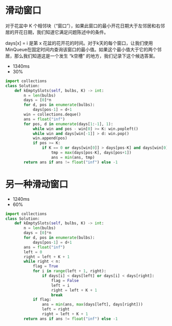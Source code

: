 # 滑动窗口

对于花盆中 K 个相邻块（“窗口”），如果此窗口的最小开花日期大于左邻居和右邻居的开花日期，我们知道它满足问题陈述中的条件。

days[x] = i 是第 x 花盆的花开花的时间。对于k天的每个窗口，让我们使用 MinQueue在固定时间内查询该窗口的最小值。如果这个最小值大于它的两个邻居，那么我们知道这是一个发生 “k空槽” 的地方，我们记录下这个候选答案。


- 1340ms
- 30%


```python
import collections
class Solution:
    def kEmptySlots(self, bulbs, K) -> int:
        n = len(bulbs)
        days = [0]*n
        for d, pos in enumerate(bulbs):
            days[pos-1] = d+1
        win = collections.deque()
        ans = float("inf")
        for pos, d in enumerate(days[1:-1], 1):
            while win and pos - win[0] >= K: win.popleft()
            while win and days[win[-1]] > d: win.pop()
            win.append(pos)
            if pos >= K:
                if K == 0 or days[win[0]] > days[pos-K] and days[win[0]] >  days[pos+1]:
                    tmp = max(days[pos-K], days[pos+1])
                    ans = min(ans, tmp)
        return ans if ans != float("inf") else -1
```


# 另一种滑动窗口
- 1240ms
- 60%

```python
import collections
class Solution:
    def kEmptySlots(self, bulbs, K) -> int:
        n = len(bulbs)
        days = [0]*n
        for d, pos in enumerate(bulbs):
            days[pos-1] = d+1
        ans = float("inf")
        left = 0
        right = left + K + 1
        while right < n:
            flag = True
            for i in range(left + 1, right):
                if days[i] < days[left] or days[i] < days[right]:
                    flag = False
                    left = i
                    right = left + K + 1
                    break
            if flag:
                ans = min(ans, max(days[left], days[right]))
                left = right
                right = left + K + 1
        return ans if ans != float("inf") else -1
```

